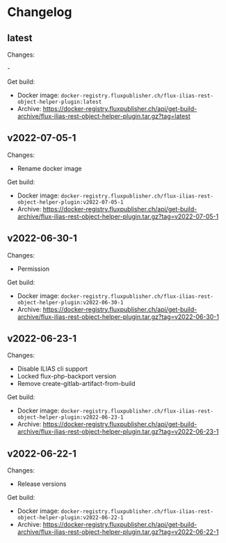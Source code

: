 # Changelog

## latest

Changes:

\-

Get build:

- Docker image: `docker-registry.fluxpublisher.ch/flux-ilias-rest-object-helper-plugin:latest`
- Archive: https://docker-registry.fluxpublisher.ch/api/get-build-archive/flux-ilias-rest-object-helper-plugin.tar.gz?tag=latest

## v2022-07-05-1

Changes:

- Rename docker image

Get build:

- Docker image: `docker-registry.fluxpublisher.ch/flux-ilias-rest-object-helper-plugin:v2022-07-05-1`
- Archive: https://docker-registry.fluxpublisher.ch/api/get-build-archive/flux-ilias-rest-object-helper-plugin.tar.gz?tag=v2022-07-05-1

## v2022-06-30-1

Changes:

- Permission

Get build:

- Docker image: `docker-registry.fluxpublisher.ch/flux-ilias-rest-object-helper-plugin:v2022-06-30-1`
- Archive: https://docker-registry.fluxpublisher.ch/api/get-build-archive/flux-ilias-rest-object-helper-plugin.tar.gz?tag=v2022-06-30-1

## v2022-06-23-1

Changes:

- Disable ILIAS cli support
- Locked flux-php-backport version
- Remove create-gitlab-artifact-from-build

Get build:

- Docker image: `docker-registry.fluxpublisher.ch/flux-ilias-rest-object-helper-plugin:v2022-06-23-1`
- Archive: https://docker-registry.fluxpublisher.ch/api/get-build-archive/flux-ilias-rest-object-helper-plugin.tar.gz?tag=v2022-06-23-1

## v2022-06-22-1

Changes:

- Release versions

Get build:

- Docker image: `docker-registry.fluxpublisher.ch/flux-ilias-rest-object-helper-plugin:v2022-06-22-1`
- Archive: https://docker-registry.fluxpublisher.ch/api/get-build-archive/flux-ilias-rest-object-helper-plugin.tar.gz?tag=v2022-06-22-1
